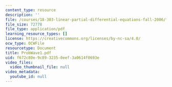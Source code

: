 ```yaml
---
content_type: resource
description: ''
file: /courses/18-303-linear-partial-differential-equations-fall-2006/f672c80e9c8932350eef3a0614f0693e_ProbWave1.pdf
file_size: 72778
file_type: application/pdf
learning_resource_types: []
license: https://creativecommons.org/licenses/by-nc-sa/4.0/
ocw_type: OCWFile
resourcetype: Document
title: ProbWave1.pdf
uid: f672c80e-9c89-3235-0eef-3a0614f0693e
video_files:
  video_thumbnail_file: null
video_metadata:
  youtube_id: null
---
```

